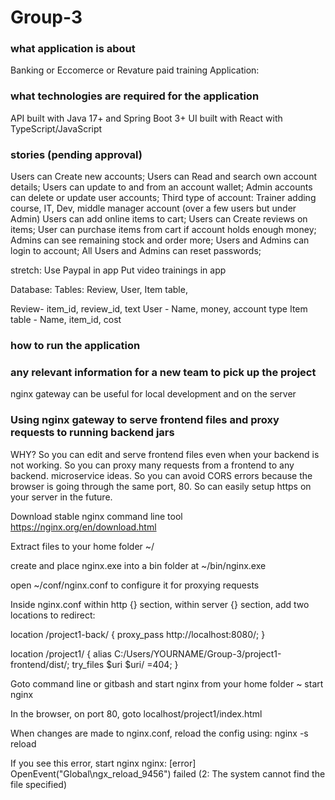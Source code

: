 # Group-3

### what application is about
Banking or Eccomerce or Revature paid training Application:

### what technologies are required for the application
API built with Java 17+ and Spring Boot 3+
UI built with React with TypeScript/JavaScript

### stories (pending approval)
Users can Create new accounts;
Users can Read and search own account details;
Users can update to and from an account wallet;
Admin accounts can delete or update user accounts;
Third type of account: Trainer adding course, IT, Dev, middle manager account (over a few users but under Admin)
Users can add online items to cart;
Users can Create reviews on items;
User can purchase items from cart if account holds enough money;
Admins can see remaining stock and order more;
Users and Admins can login to account;
All Users and Admins can reset passwords;

stretch:
Use Paypal in app
Put video trainings in app

Database:
Tables: Review, User, Item table, 

Review- item_id, review_id, text
User - Name, money, account type
Item table - Name, item_id, cost


### how to run the application

### any relevant information for a new team to pick up the project

nginx gateway can be useful for local development and on the server

### Using nginx gateway to serve frontend files and proxy requests to running backend jars

WHY?
So you can edit and serve frontend files even when your backend is not working.
So you can proxy many requests from a frontend to any backend. microservice ideas.
So you can avoid CORS errors because the browser is going through the same port, 80.
So can easily setup https on your server in the future.

Download stable nginx command line tool https://nginx.org/en/download.html

Extract files to your home folder ~/

create and place nginx.exe into a bin folder at ~/bin/nginx.exe

open ~/conf/nginx.conf to configure it for proxying requests

Inside nginx.conf within http {} section, within server {} section, add two locations to redirect:

location /project1-back/ {
	proxy_pass http://localhost:8080/;
}

location /project1/ {
	alias C:/Users/YOURNAME/Group-3/project1-frontend/dist/;
	try_files $uri $uri/ =404;
}

Goto command line or gitbash and start nginx from your home folder ~
start nginx

In the browser, on port 80, goto localhost/project1/index.html

When changes are made to nginx.conf, reload the config using:
nginx -s reload

If you see this error, start nginx
nginx: [error] OpenEvent("Global\ngx_reload_9456") failed (2: The system cannot find the file specified)

